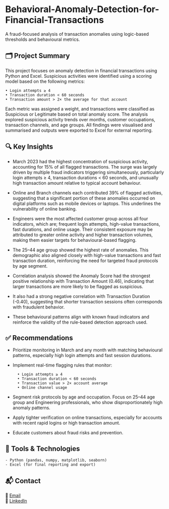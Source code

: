 # Behavioral-Anomaly-Detection-for-Financial-Transactions

A fraud-focused analysis of transaction anomalies using logic-based thresholds and behavioural metrics.

## 🗂️ Project Summary

This project focuses on anomaly detection in financial transactions using Python and Excel. Suspicious activities were identified using a scoring model based on the following metrics:

    • Login attempts ≥ 4
    • Transaction duration < 60 seconds
    • Transaction amount > 2× the average for that account

Each metric was assigned a weight, and transactions were classified as Suspicious or Legitimate based on total anomaly score. The analysis explored suspicious activity trends over months, customer occupations, transaction channels, and age groups. All findings were visualised and summarised and outputs were exported to Excel for external reporting.

## 🔍 Key Insights

- March 2023 had the highest concentration of suspicious activity, accounting for 15% of all flagged transactions. The surge was largely driven by multiple fraud indicators triggering simultaneously, particularly login attempts ≥ 4, transaction durations < 60 seconds, and unusually high transaction amount relative to typical account behaviour.

- Online and Branch channels each contributed 39% of flagged activities, suggesting that a significant portion of these anomalies occurred on digital platforms such as mobile devices or laptops. This underlines the vulnerability of online banking.

- Engineers were the most affected customer group across all four indicators, which are; frequent login attempts, high-value transactions, fast durations, and online usage. Their consistent exposure may be attributed to greater online activity and higher transaction volumes, making them easier targets for behavioural-based flagging.

- The 25–44 age group showed the highest rate of anomalies. This demographic also aligned closely with high-value transactions and fast transaction duration, reinforcing the need for targeted fraud protocols by age segment.

- Correlation analysis showed the Anomaly Score had the strongest positive relationship with Transaction Amount (0.46), indicating that larger transactions are more likely to be flagged as suspicious.

- It also had a strong negative correlation with Transaction Duration (-0.40), suggesting that shorter transaction sessions often corresponds with fraudulent behavior.

- These behavioural patterns align with known fraud indicators and reinforce the validity of the rule-based detection approach used.

## ✅ Recommendations 

- Prioritize monitoring in March and any month with matching behavioural patterns, especially high login attempts and fast session durations.

- Implement real-time flagging rules that monitor:

        • Login attempts ≥ 4
        • Transaction duration < 60 seconds
        • Transaction value > 2× account average
        • Online channel usage

- Segment risk protocols by age and occupation. Focus on 25–44 age group and Engineering professionals, who show disproportionately high anomaly patterns.

- Apply tighter verification on online transactions, especially for accounts with recent rapid logins or high transaction amount.

- Educate customers about fraud risks and prevention. 

## 🧰 Tools & Technologies

    - Python (pandas, numpy, matplotlib, seaborn)
    - Excel (for final reporting and export)

## 📬 Contact

📧 [Email](mathiasmichael2@gmail.com)  
🔗 [LinkedIn](inkedin.com/in/michael-matty)




